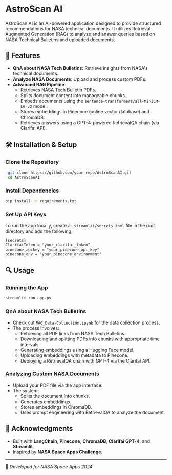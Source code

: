 # AstroScan AI

AstroScan AI is an AI-powered application designed to provide structured recommendations for NASA technical documents. It utilizes Retrieval-Augmented Generation (RAG) to analyze and answer queries based on NASA Technical Bulletins and uploaded documents.

## 🚀 Features
- **QnA about NASA Tech Bulletins**: Retrieve insights from NASA's technical documents.
- **Analyze NASA Documents**: Upload and process custom PDFs.
- **Advanced RAG Pipeline**:
  - Retrieves NASA Tech Bulletin PDFs.
  - Splits document content into manageable chunks.
  - Embeds documents using the `sentence-transformers/all-MiniLM-L6-v2` model.
  - Stores embeddings in Pinecone (online vector database) and ChromaDB.
  - Retrieves answers using a GPT-4-powered RetrievalQA chain (via Clarifai API).

## 🛠️ Installation & Setup
### Clone the Repository
```sh
 git clone https://github.com/your-repo/AstroScanAI.git
 cd AstroScanAI
```

### Install Dependencies
```sh
pip install -r requirements.txt
```

### Set Up API Keys
To run the app locally, create a `.streamlit/secrets.toml` file in the root directory and add the following:
```
[secrets]
ClarifaiToken = "your_clarifai_token"
pinecone_apikey = "your_pinecone_api_key"
pinecone_env = "your_pinecone_environment"
```

## 🔍 Usage
### Running the App
```sh
streamlit run app.py
```

### QnA about NASA Tech Bulletins
- Check out `RAG_Data-Collection.ipynb` for the data collection process.
- The process involves:
  - Retrieving all PDF links from NASA Tech Bulletins.
  - Downloading and splitting PDFs into chunks with appropriate time intervals.
  - Generating embeddings using a Hugging Face model.
  - Uploading embeddings with metadata to Pinecone.
  - Deploying a RetrievalQA chain with GPT-4 via the Clarifai API.

### Analyzing Custom NASA Documents
- Upload your PDF file via the app interface.
- The system:
  - Splits the document into chunks.
  - Generates embeddings.
  - Stores embeddings in ChromaDB.
  - Uses prompt engineering with RetrievalQA to analyze the document.

## 📌 Acknowledgments
- Built with **LangChain**, **Pinecone**, **ChromaDB**, **Clarifai GPT-4**, and **Streamlit**.
- Inspired by **NASA Space Apps Challenge**.


---
🚀 *Developed for NASA Space Apps 2024*

